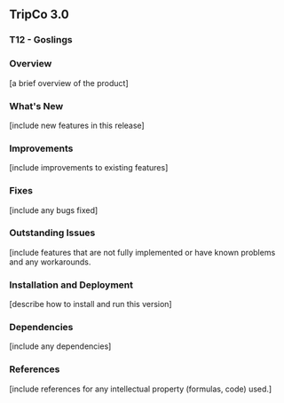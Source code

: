 ## TripCo 3.0 
### T12 - Goslings

### Overview
[a brief overview of the product]

### What's New 
[include new features in this release]

### Improvements
[include improvements to existing features]

### Fixes
[include any bugs fixed]

### Outstanding Issues
[include features that are not fully implemented or have known problems and any workarounds.

### Installation and Deployment
[describe how to install and run this version]

### Dependencies
[include any dependencies]

### References
[include references for any intellectual property (formulas, code) used.]
